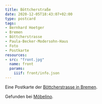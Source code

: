 ```yaml
---
title: Böttcherstraße
date: 2020-12-05T18:43:07+02:00
type: postcard
tags:
- Bernhard Hoetger
- Bremen
- Böttcherstrasse
- Paula-Becker-Modersohn-Haus
- Foto
- Postkarte
resources:
- src: "front.jpg"
  name: front
  params:
    iiif: front/info.json
---
```

Eine Postkarte der [Böttcherstrasse in Bremen](https://de.wikipedia.org/wiki/B%C3%B6ttcherstra%C3%9Fe_(Bremen)).
<!--more-->
<div class="source">Gefunden bei <a href="http://www.moebelino.de/">Möbelino</a>.</div>
